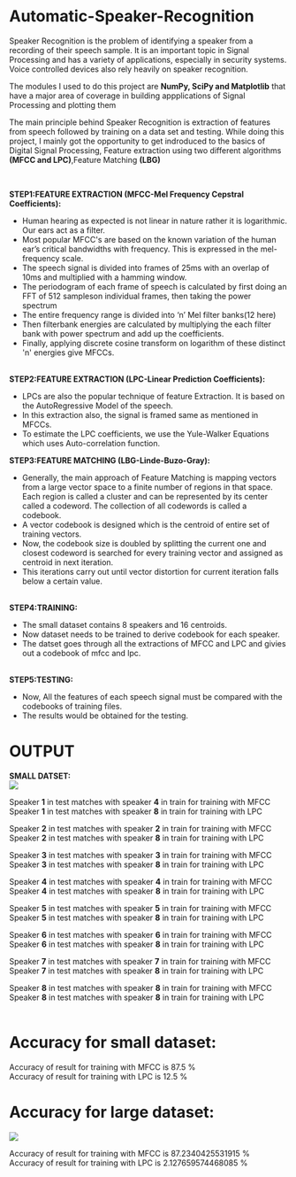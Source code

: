 # Automatic-Speaker-Recognition
Speaker Recognition is the problem of identifying a speaker from a recording of their speech sample. It is an important topic in Signal Processing and has a variety of applications, especially in security systems. Voice controlled devices also rely heavily on speaker recognition.

The modules I used to do this project are **NumPy, SciPy and Matplotlib** that have a major area of coverage in building appplications of Signal Processing and plotting them

The main principle behind Speaker Recognition is extraction of features from speech followed by training on a data set and testing.
While doing this project, I mainly got the opportunity to get indroduced to the basics of Digital Signal Processing, Feature extraction using two different algorithms **(MFCC and LPC)**,Feature Matching **(LBG)**

<br>

**STEP1:FEATURE EXTRACTION (MFCC-Mel Frequency Cepstral Coefficients):** <br>
* Human hearing as expected is not linear in nature rather it is logarithmic. Our ears act as a filter.<br>
* Most popular MFCC's are based on the known variation of the human ear’s critical bandwidths with frequency. This is expressed in the mel-frequency scale.<br>
* The speech signal is divided into frames of 25ms with an overlap of 10ms and multiplied with a hamming window.<br> 
* The periodogram of each frame of speech is calculated by first doing an FFT of 512 sampleson individual frames, then taking the power spectrum<br>
* The entire frequency range is divided into ‘n’ Mel filter banks(12 here)<br>
* Then filterbank energies are calculated by multiplying the each filter bank with power spectrum and add up the coefficients.<br>
* Finally, applying discrete cosine transform on logarithm of these distinct 'n' energies give MFCCs.<br><br>

**STEP2:FEATURE EXTRACTION (LPC-Linear Prediction Coefficients):**<br>
* LPCs are also the popular technique of feature Extraction. It is based on the AutoRegressive Model of the speech.<br>
* In this extraction also, the signal is framed same as mentioned in MFCCs.<br>
* To estimate the LPC coefficients, we use the Yule-Walker Equations which uses Auto-correlation function.<br>

**STEP3:FEATURE MATCHING (LBG-Linde-Buzo-Gray):**<br>
* Generally, the main approach of Feature Matching is mapping vectors from a large vector space to a finite number of regions in that space. Each region is called a cluster and can be represented by its center called a codeword. The collection of all codewords is called a codebook.<br>
* A vector codebook is designed which is the centroid of entire set of training vectors.<br>
* Now, the codebook size is doubled by splitting the current one and closest codeword is searched for every training vector and assigned as centroid in next iteration.<br>
* This iterations carry out until vector distortion for current iteration falls below a certain value.<br><br>

**STEP4:TRAINING:**<br>
* The small dataset contains 8 speakers and 16 centroids.<br>
* Now dataset needs to be trained to derive codebook for each speaker.<br>
* The datset goes through all the extractions of MFCC and LPC and givies out a codebook of mfcc and lpc.<br><br>

**STEP5:TESTING:**<br>
* Now, All the features of each speech signal must be compared with the codebooks of training files.<br>
* The results would be obtained for the testing.<br>

# OUTPUT

**SMALL DATSET:**<br>
![](https://i.imgur.com/paR6RZb.png)

Speaker **1**  in test matches with speaker  **4** in train for training with MFCC<br>
Speaker **1**  in test matches with speaker  **8** in train for training with LPC <br>

Speaker **2**  in test matches with speaker  **2** in train for training with MFCC<br>
Speaker **2**  in test matches with speaker  **8** in train for training with LPC<br>

Speaker **3**  in test matches with speaker  **3** in train for training with MFCC<br>
Speaker **3**  in test matches with speaker  **8** in train for training with LPC<br>

Speaker **4**  in test matches with speaker  **4** in train for training with MFCC<br>
Speaker **4**  in test matches with speaker  **8** in train for training with LPC<br>

Speaker **5**  in test matches with speaker  **5** in train for training with MFCC<br>
Speaker **5**  in test matches with speaker  **8** in train for training with LPC<br>

Speaker **6**  in test matches with speaker  **6** in train for training with MFCC<br>
Speaker **6**  in test matches with speaker  **8** in train for training with LPC<br>

Speaker **7**  in test matches with speaker  **7** in train for training with MFCC<br>
Speaker **7**  in test matches with speaker **8** in train for training with LPC<br>

Speaker **8**  in test matches with speaker  **8** in train for training with MFCC<br>
Speaker **8**  in test matches with speaker  **8** in train for training with LPC<br><br>
# Accuracy for small dataset:
Accuracy of result for training with MFCC is  87.5 %<br>
Accuracy of result for training with LPC is  12.5 %<br>

# Accuracy for large dataset:
![](https://i.imgur.com/EqQ1tqm.png)

Accuracy of result for training with MFCC is  87.2340425531915 %<br>
Accuracy of result for training with LPC is  2.127659574468085 %<br>
